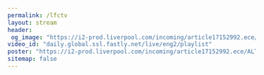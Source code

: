 ```yaml
---
permalink: /lfctv
layout: stream
header:
 og_image: "https://i2-prod.liverpool.com/incoming/article17152992.ece/ALTERNATES/s810/0_GettyImages-1139686618.jpg"
video_id: "daily.global.ssl.fastly.net/live/eng2/playlist"
poster: "https://i2-prod.liverpool.com/incoming/article17152992.ece/ALTERNATES/s810/0_GettyImages-1139686618.jpg"
sitemap: false
---
```

<style>h1#page-title{display:none;height:0;visibility:hidden;!important</style>

